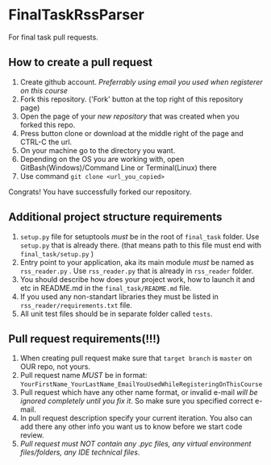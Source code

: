 # FinalTaskRssParser
For final task pull requests.


## How to create a pull request

1. Create github account.  *Preferrably using email you used when registerer on this course*  
2. Fork this repository. ('Fork' button at the top right of this repository page)  
3. Open the page of your  *new repository*  that was created when you forked this repo.  
4. Press button clone or download at the middle right of the page and CTRL-C the url.  
5. On your machine go to the directory you want.  
6. Depending on the OS you are working with, open GitBash(Windows)/Command Line or Terminal(Linux) there  
7. Use command  `git clone <url_you_copied>`  
  
Congrats! You have successfully forked our repository.


## Additional project structure requirements

1. `setup.py` file for setuptools  *must*  be in the root of  `final_task`  folder. Use  `setup.py`  that is already there. (that means path to this file must end with  `final_task/setup.py` )  
2. Entry point to your application, aka its main module  *must*  be named as  `rss_reader.py` . Use  `rss_reader.py`  that is already in  `rss_reader`  folder.  
3. You should describe how does your project work, how to launch it and etc in README.md in the  `final_task/README.md`  file.  
4. If you used any non-standart libraries they must be listed in  `rss_reader/requirements.txt`  file.   
5. All unit test files should be in separate folder called `tests`.


## Pull request requirements(!!!)

1. When creating pull request make sure that  `target branch`  is  `master`  on OUR repo, not yours.  
2. Pull request name  *MUST*  be in format:  `YourFirstName_YourLastName_EmailYouUsedWhileRegisteringOnThisCourse`  
3. Pull request which have any other name format, or invalid e-mail  *will be ignored completely until you fix it*. So make sure you specified correct e-mail.  
4. In pull request description specify your current iteration. You also can add there any other info you want us to know before we start code review.  
5. *Pull request must NOT contain any .pyc files, any virtual environment files/folders, any IDE technical files*.



